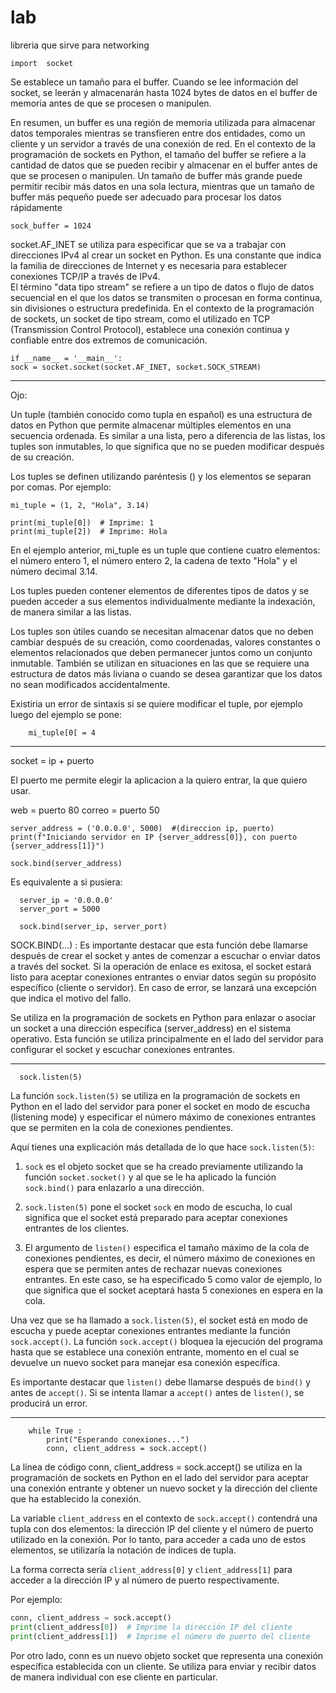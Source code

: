 # lab

libreria que sirve para networking

    import  socket 
    
Se establece un tamaño para el buffer. Cuando se lee información del socket, se leerán y almacenarán hasta 1024 bytes de datos en el buffer de memoria antes de que se procesen o manipulen. 

En resumen, un buffer es una región de memoria utilizada para almacenar datos temporales mientras se transfieren entre dos entidades, como un cliente y un servidor a través de una conexión de red. En el contexto de la programación de sockets en Python, el tamaño del buffer se refiere a la cantidad de datos que se pueden recibir y almacenar en el buffer antes de que se procesen o manipulen. Un tamaño de buffer más grande puede permitir recibir más datos en una sola lectura, mientras que un tamaño de buffer más pequeño puede ser adecuado para procesar los datos rápidamente
    
    sock_buffer = 1024 
    
    
socket.AF_INET se utiliza para especificar que se va a trabajar con direcciones IPv4 al crear un socket en Python. Es una constante que indica la familia de direcciones de Internet y es necesaria para establecer conexiones TCP/IP a través de IPv4.    
El término "data tipo stream" se refiere a un tipo de datos o flujo de datos secuencial en el que los datos se transmiten o procesan en forma continua, sin divisiones o estructura predefinida. En el contexto de la programación de sockets, un socket de tipo stream, como el utilizado en TCP (Transmission Control Protocol), establece una conexión continua y confiable entre dos extremos de comunicación.    
    
    if __name__ = '__main__':
    sock = socket.socket(socket.AF_INET, socket.SOCK_STREAM)
    
 --------------------------------------------------------------------------
 Ojo: 
 
 
Un tuple (también conocido como tupla en español) es una estructura de datos en Python que permite almacenar múltiples elementos en una secuencia ordenada. Es similar a una lista, pero a diferencia de las listas, los tuples son inmutables, lo que significa que no se pueden modificar después de su creación.

Los tuples se definen utilizando paréntesis () y los elementos se separan por comas. Por ejemplo:

    mi_tuple = (1, 2, "Hola", 3.14)
    
    print(mi_tuple[0])  # Imprime: 1
    print(mi_tuple[2])  # Imprime: Hola
En el ejemplo anterior, mi_tuple es un tuple que contiene cuatro elementos: el número entero 1, el número entero 2, la cadena de texto "Hola" y el número decimal 3.14.

Los tuples pueden contener elementos de diferentes tipos de datos y se pueden acceder a sus elementos individualmente mediante la indexación, de manera similar a las listas.

Los tuples son útiles cuando se necesitan almacenar datos que no deben cambiar después de su creación, como coordenadas, valores constantes o elementos relacionados que deben permanecer juntos como un conjunto inmutable. También se utilizan en situaciones en las que se requiere una estructura de datos más liviana o cuando se desea garantizar que los datos no sean modificados accidentalmente.

Existiria un error de sintaxis si se quiere modificar el tuple, por ejemplo luego del ejemplo se pone:

        mi_tuple[0[ = 4

-------------------------------------------------------------------------------------

socket = ip + puerto

El puerto me permite elegir la aplicacion a la quiero entrar, la que quiero usar.

web = puerto 80
correo = puerto 50

    server_address = ('0.0.0.0', 5000)  #(direccion ip, puerto)
    print(f"Iniciando servidor en IP {server_address[0]}, con puerto {server_address[1]}")

    sock.bind(server_address)
    
Es equivalente a si pusiera: 
      
      server_ip = '0.0.0.0'
      server_port = 5000
      
      sock.bind(server_ip, server_port)
      
  SOCK.BIND(...) : Es importante destacar que esta función debe llamarse después de crear el socket y antes de comenzar a escuchar o enviar datos a través del socket. Si la operación de enlace es exitosa, el socket estará listo para aceptar conexiones entrantes o enviar datos según su propósito específico (cliente o servidor). En caso de error, se lanzará una excepción que indica el motivo del fallo. 
 
Se utiliza en la programación de sockets en Python para enlazar o asociar un socket a una dirección específica (server_address) en el sistema operativo. Esta función se utiliza principalmente en el lado del servidor para configurar el socket y escuchar conexiones entrantes.

-----------------------------------------------------------------------------------------------

      sock.listen(5)
      
La función `sock.listen(5)` se utiliza en la programación de sockets en Python en el lado del servidor para poner el socket en modo de escucha (listening mode) y especificar el número máximo de conexiones entrantes que se permiten en la cola de conexiones pendientes.

Aquí tienes una explicación más detallada de lo que hace `sock.listen(5)`:

1. `sock` es el objeto socket que se ha creado previamente utilizando la función `socket.socket()` y al que se le ha aplicado la función `sock.bind()` para enlazarlo a una dirección.

2. `sock.listen(5)` pone el socket `sock` en modo de escucha, lo cual significa que el socket está preparado para aceptar conexiones entrantes de los clientes.

3. El argumento de `listen()` especifica el tamaño máximo de la cola de conexiones pendientes, es decir, el número máximo de conexiones en espera que se permiten antes de rechazar nuevas conexiones entrantes. En este caso, se ha especificado 5 como valor de ejemplo, lo que significa que el socket aceptará hasta 5 conexiones en espera en la cola.

Una vez que se ha llamado a `sock.listen(5)`, el socket está en modo de escucha y puede aceptar conexiones entrantes mediante la función `sock.accept()`. La función `sock.accept()` bloquea la ejecución del programa hasta que se establece una conexión entrante, momento en el cual se devuelve un nuevo socket para manejar esa conexión específica.

Es importante destacar que `listen()` debe llamarse después de `bind()` y antes de `accept()`. Si se intenta llamar a `accept()` antes de `listen()`, se producirá un error.

--------------------------------------------------------

        while True :
            print("Esperando conexiones...")
            conn, client_address = sock.accept()


La línea de código conn, client_address = sock.accept() se utiliza en la programación de sockets en Python en el lado del servidor para aceptar una conexión entrante y obtener un nuevo socket y la dirección del cliente que ha establecido la conexión.

La variable `client_address` en el contexto de `sock.accept()` contendrá una tupla con dos elementos: la dirección IP del cliente y el número de puerto utilizado en la conexión. Por lo tanto, para acceder a cada uno de estos elementos, se utilizaría la notación de índices de tupla.

La forma correcta sería `client_address[0]` y `client_address[1]` para acceder a la dirección IP y al número de puerto respectivamente.

Por ejemplo:

```python
conn, client_address = sock.accept()
print(client_address[0])  # Imprime la dirección IP del cliente
print(client_address[1])  # Imprime el número de puerto del cliente
```

Por otro lado, conn es un nuevo objeto socket que representa una conexión específica establecida con un cliente. Se utiliza para enviar y recibir datos de manera individual con ese cliente en particular.






